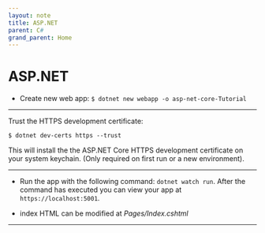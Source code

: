 ```yaml
---
layout: note
title: ASP.NET
parent: C#
grand_parent: Home
---
```


# ASP.NET

- Create new web app: `$ dotnet new webapp -o asp-net-core-Tutorial`

---

Trust the HTTPS development certificate:

```shell
$ dotnet dev-certs https --trust
```

This will install the the ASP.NET Core HTTPS development certificate on your system keychain. (Only required on first run or a new environment).

---

- Run the app with the following command: `dotnet watch run`. After the command has executed you can view your app at `https://localhost:5001`.

- index HTML can be modified at _Pages/Index.cshtml_

---
